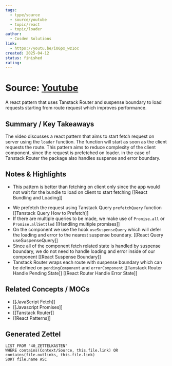 ```yaml
---
tags:
  - type/source
  - source/youtube
  - topic/react
  - topic/loader
author:
  - Cosden Solutions
link:
  - https://youtu.be/iO6px_wz1oc
created: 2025-04-12
status: finished
rating:
---
```

# Source: [Youtube](https://youtu.be/iO6px_wz1oc)

A react pattern that uses Tanstack Router and suspense boundary to load requests starting from route request which improves performance.

## Summary / Key Takeaways

The video discusses a react pattern that aims to start fetch request on server using the `loader` function. The function will start as soon as the client requests the route. This pattern aims to reduce complexity of the client component, since the request is prefetched on loader. in the case of Tanstack Router the package also handles suspense and error boundary.

## Notes & Highlights

- This pattern is better than fetching on client only since the app would not wait for the bundle to load on client to start fetching [[React Bundling and Loading]]
* We prefetch the request using Tanstack Query `prefetchQuery` function [[Tanstack Query How to Prefetch]]
* If there are multiple queries to be made, we make use of `Promise.all` or `Promise.allSettled` [[Handling multiple promises]]
* On the component we use the hook `useSuspenseQuery` which will defer the loading and error to the nearest suspense boundary. [[React Query useSuspenseQuery]]
* Since all of the component fetch related state is handled by suspense boundary, we do not need to handle loading and error inside of our component [[React Suspense Boundary]]
* Tanstack Router wraps each route with suspense boundary which can be defined on `pendingComponent` and `errorComponent` [[Tanstack Router Handle Pending State]] [[React Router Handle Error State]]

## Related Concepts / MOCs

* [[JavaScript Fetch]]
* [[Javascript Promises]]
* [[Tanstack Router]]
* [[React Patterns]]

## Generated Zettel

```dataview
LIST FROM "40_ZETTELKASTEN"
WHERE contains(Context/Source, this.file.link) OR contains(file.outlinks, this.file.link)
SORT file.name ASC